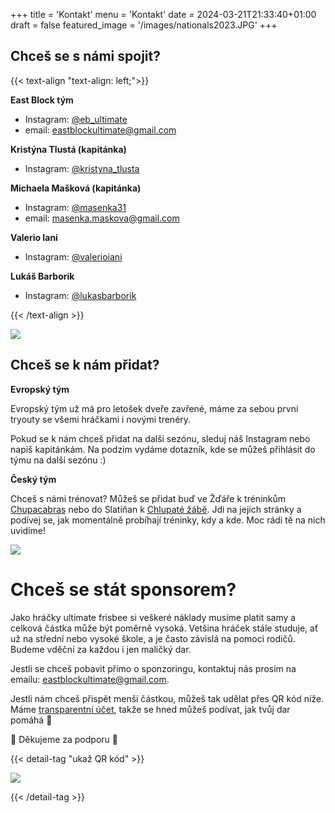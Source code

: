 +++
title = 'Kontakt'
menu = 'Kontakt'
date = 2024-03-21T21:33:40+01:00
draft = false
featured_image = '/images/nationals2023.JPG'
+++

## Chceš se s námi spojit? 

{{< text-align "text-align: left;">}}

**East Block tým**

- Instagram: [@eb_ultimate](https://www.instagram.com/eb_ultimate)
- email: eastblockultimate@gmail.com

**Kristýna Tlustá (kapitánka)**
- Instagram: [@kristyna_tlusta](https://www.instagram.com/kristyna_tlusta)

**Michaela Mašková (kapitánka)**
- Instagram: [@masenka31](https://www.instagram.com/masenka31)
- email: masenka.maskova@gmail.com

**Valerio Iani**
- Instagram: [@valerioiani](https://www.instagram.com/valerioiani)

**Lukáš Barborik**
- Instagram: [@lukasbarborik](https://www.instagram.com/lukasbarborik)

{{< /text-align >}}

![](/images/hug.JPG)

## Chceš se k nám přidat?

**Evropský tým**

Evropský tým už má pro letošek dveře zavřené, máme za sebou první tryouty se všemi hráčkami i novými trenéry.

Pokud se k nám chceš přidat na další sezónu, sleduj náš Instagram nebo napiš kapitánkám. Na podzim vydáme dotazník, kde se můžeš přihlásit do týmu na další sezónu :)

**Český tým**

Chceš s námi trénovat? Můžeš se přidat buď ve Žďáře k tréninkům [Chupacabras](https://chupacabras.cz/treninky/) nebo do Slatiňan k [Chlupaté žábě](https://www.instagram.com/chlupatazaba.ultimate/). Jdi na jejich stránky a podívej se, jak momentálně probíhají tréninky, kdy a kde. Moc rádi tě na nich uvidíme!

![](/images/celebration.JPG)

# Chceš se stát sponsorem?

Jako hráčky ultimate frisbee si veškeré náklady musíme platit samy a celková částka může být poměrně vysoká. Vetšina hráček stále studuje, ať už na střední nebo vysoké škole, a je často závislá na pomoci rodičů. Budeme vděční za každou i jen maličký dar.

Jestli se chceš pobavit přímo o sponzoringu, kontaktuj nás prosím na emailu: [eastblockultimate@gmail.com](mailto:eastblockultimate@gmail.com).

Jestli nám chceš přispět menší částkou, můžeš tak udělat přes QR kód níže. Máme [transparentní účet](https://ib.fio.cz/ib/transparent?a=2002285416), takže se hned můžeš podívat, jak tvůj dar pomáhá 🚀

🤗 Děkujeme za podporu 🤗

{{< detail-tag "ukaž QR kód" >}}

![](/images/qr/qr_czech.jpeg)

{{< /detail-tag >}}